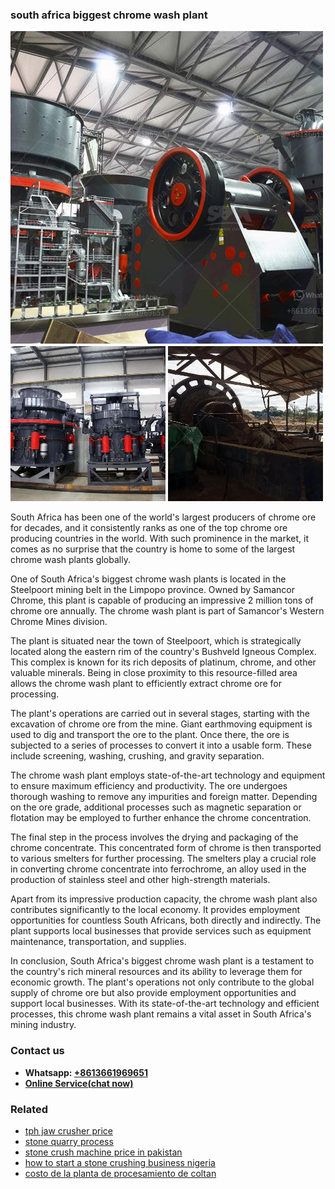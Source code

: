<h3>south africa biggest chrome wash plant</h3><img src='1706773687.jpg' alt=''><p>South Africa has been one of the world's largest producers of chrome ore for decades, and it consistently ranks as one of the top chrome ore producing countries in the world. With such prominence in the market, it comes as no surprise that the country is home to some of the largest chrome wash plants globally.</p><p>One of South Africa's biggest chrome wash plants is located in the Steelpoort mining belt in the Limpopo province. Owned by Samancor Chrome, this plant is capable of producing an impressive 2 million tons of chrome ore annually. The chrome wash plant is part of Samancor's Western Chrome Mines division.</p><p>The plant is situated near the town of Steelpoort, which is strategically located along the eastern rim of the country's Bushveld Igneous Complex. This complex is known for its rich deposits of platinum, chrome, and other valuable minerals. Being in close proximity to this resource-filled area allows the chrome wash plant to efficiently extract chrome ore for processing.</p><p>The plant's operations are carried out in several stages, starting with the excavation of chrome ore from the mine. Giant earthmoving equipment is used to dig and transport the ore to the plant. Once there, the ore is subjected to a series of processes to convert it into a usable form. These include screening, washing, crushing, and gravity separation.</p><p>The chrome wash plant employs state-of-the-art technology and equipment to ensure maximum efficiency and productivity. The ore undergoes thorough washing to remove any impurities and foreign matter. Depending on the ore grade, additional processes such as magnetic separation or flotation may be employed to further enhance the chrome concentration.</p><p>The final step in the process involves the drying and packaging of the chrome concentrate. This concentrated form of chrome is then transported to various smelters for further processing. The smelters play a crucial role in converting chrome concentrate into ferrochrome, an alloy used in the production of stainless steel and other high-strength materials.</p><p>Apart from its impressive production capacity, the chrome wash plant also contributes significantly to the local economy. It provides employment opportunities for countless South Africans, both directly and indirectly. The plant supports local businesses that provide services such as equipment maintenance, transportation, and supplies.</p><p>In conclusion, South Africa's biggest chrome wash plant is a testament to the country's rich mineral resources and its ability to leverage them for economic growth. The plant's operations not only contribute to the global supply of chrome ore but also provide employment opportunities and support local businesses. With its state-of-the-art technology and efficient processes, this chrome wash plant remains a vital asset in South Africa's mining industry.</p><h3>Contact us</h3><ul><li><strong>Whatsapp:&nbsp;<a href="https://wa.me/8613661969651">+8613661969651</a></strong></li><li><a href="https://swt.shibang-china.com/?git&amp;zhl&amp;south africa biggest chrome wash plant"><strong>Online Service(chat now)</strong></a></li></ul><h3>Related</h3><ul><li><a href='tph jaw crusher price.md'>tph jaw crusher price</a></li><li><a href='stone quarry process.md'>stone quarry process</a></li><li><a href='stone crush machine price in pakistan.md'>stone crush machine price in pakistan</a></li><li><a href='how to start a stone crushing business nigeria.md'>how to start a stone crushing business nigeria</a></li><li><a href='costo de la planta de procesamiento de coltan.md'>costo de la planta de procesamiento de coltan</a></li></ul>